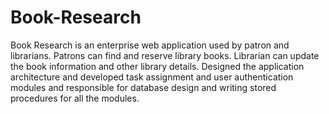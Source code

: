 # Book-Research
Book Research is an enterprise web application used by patron and librarians. Patrons can find and reserve library books. Librarian can update the book information and other library details. Designed the application architecture and developed task assignment and user authentication modules and responsible for database design and writing stored procedures for all the modules.
